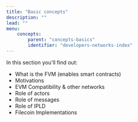 ```yaml
---
title: "Basic concepts"
description: ""
lead: ""
menu:
    concepts:
        parent: "concepts-basics"
        identifier: "developers-networks-index"
---
```


In this section you'll find out:

- What is the FVM (enables smart contracts)
- Motivations
- EVM Compatibility & other networks
- Role of actors
- Role of messages
- Role of IPLD
- Filecoin Implementations
